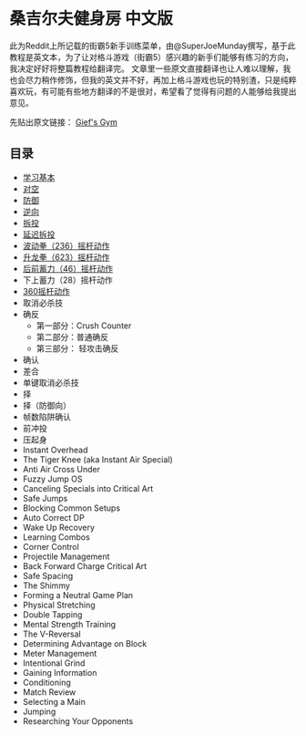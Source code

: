# 桑吉尔夫健身房 中文版
此为Reddit上所记载的街霸5新手训练菜单，由@SuperJoeMunday撰写，基于此教程是英文本，为了让对格斗游戏（街霸5）感兴趣的新手们能够有练习的方向，我决定好好将整篇教程给翻译完。
文章里一些原文直接翻译也让人难以理解，我也会尽力稍作修饰，但我的英文并不好，再加上格斗游戏也玩的特别渣，只是纯粹喜欢玩，有可能有些地方翻译的不是很对，希望看了觉得有问题的人能够给我提出意见。

先贴出原文链接：
[Gief's Gym](https://www.reddit.com/r/StreetFighter/wiki/v/giefsgym)

## 目录
* [学习基本](bin/01.md)
* [对空](bin/02.md)
* [防御](bin/03.md)
* [逆向](bin/04.md)
* [拆投](bin/05.md)
* [延迟拆投](bin/06.md)
* [波动拳（236）摇杆动作](bin/07.md)
* [升龙拳（623）摇杆动作](bin/08.md)
* [后前蓄力（46）摇杆动作](bin/09.md)
* 下上蓄力（28）摇杆动作
* [360摇杆动作](bin/11.md)
* 取消必杀技
* 确反
  * 第一部分：Crush Counter
  * 第二部分：普通确反
  * 第三部分： 轻攻击确反
* 确认
* 差合
* 单键取消必杀技
* 择
* 择（防御向）
* 帧数陷阱确认
* 前冲投
* 压起身
* Instant Overhead
* The Tiger Knee (aka Instant Air Special)
* Anti Air Cross Under
* Fuzzy Jump OS
* Canceling Specials into Critical Art
* Safe Jumps
* Blocking Common Setups
* Auto Correct DP
* Wake Up Recovery
* Learning Combos
* Corner Control
* Projectile Management
* Back Forward Charge Critical Art
* Safe Spacing
* The Shimmy
* Forming a Neutral Game Plan
* Physical Stretching
* Double Tapping
* Mental Strength Training
* The V-Reversal
* Determining Advantage on Block
* Meter Management
* Intentional Grind
* Gaining Information
* Conditioning
* Match Review
* Selecting a Main
* Jumping
* Researching Your Opponents
